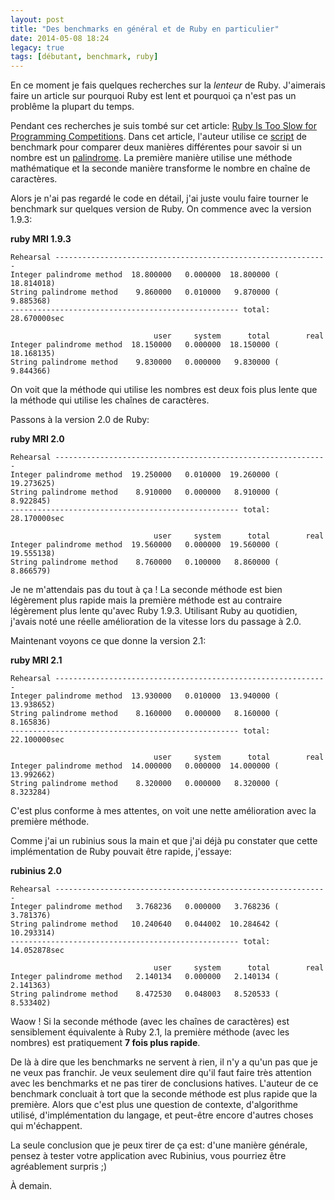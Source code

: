 ```yaml
---
layout: post
title: "Des benchmarks en général et de Ruby en particulier"
date: 2014-05-08 18:24
legacy: true
tags: [débutant, benchmark, ruby]
---
```




En ce moment je fais quelques recherches sur la *lenteur* de Ruby.
J'aimerais faire un article sur pourquoi Ruby est lent et pourquoi ça
n'est pas un problême la plupart du temps.

Pendant ces recherches je suis tombé sur cet article:
[Ruby Is Too Slow for Programming Competitions](http://blog.clifreeder.com/blog/2013/04/21/ruby-is-too-slow-for-programming-competitions/).
Dans cet article, l'auteur utilise ce [script](https://gist.github.com/clifff/5401367) de benchmark pour comparer deux manières différentes pour savoir
si un nombre est un [palindrome](http://fr.wikipedia.org/wiki/Nombre_palindrome).
La première manière utilise une méthode mathématique et la seconde manière
transforme le nombre en chaîne de caractères.

<!-- more -->

Alors je n'ai pas regardé le code en détail, j'ai juste voulu faire tourner
le benchmark sur quelques version de Ruby. On commence avec la version
1.9.3:

**ruby MRI 1.9.3**

    Rehearsal -------------------------------------------------------------
    Integer palindrome method  18.800000   0.000000  18.800000 ( 18.814018)
    String palindrome method    9.860000   0.010000   9.870000 (  9.885368)
    --------------------------------------------------- total: 28.670000sec

                                    user     system      total        real
    Integer palindrome method  18.150000   0.000000  18.150000 ( 18.168135)
    String palindrome method    9.830000   0.000000   9.830000 (  9.844366)

On voit que la méthode qui utilise les nombres est deux fois plus lente que
la méthode qui utilise les chaînes de caractères.

Passons à la version 2.0 de Ruby:

**ruby MRI 2.0**

    Rehearsal -------------------------------------------------------------
    Integer palindrome method  19.250000   0.010000  19.260000 ( 19.273625)
    String palindrome method    8.910000   0.000000   8.910000 (  8.922845)
    --------------------------------------------------- total: 28.170000sec

                                    user     system      total        real
    Integer palindrome method  19.560000   0.000000  19.560000 ( 19.555138)
    String palindrome method    8.760000   0.100000   8.860000 (  8.866579)

Je ne m'attendais pas du tout à ça ! La seconde méthode est bien légèrement
plus rapide mais la première méthode est au contraire légèrement plus lente
qu'avec Ruby 1.9.3. Utilisant Ruby au quotidien, j'avais noté une réelle
amélioration de la vitesse lors du passage à 2.0.

Maintenant voyons ce que donne la version 2.1:

**ruby MRI 2.1**

    Rehearsal -------------------------------------------------------------
    Integer palindrome method  13.930000   0.010000  13.940000 ( 13.938652)
    String palindrome method    8.160000   0.000000   8.160000 (  8.165836)
    --------------------------------------------------- total: 22.100000sec

                                    user     system      total        real
    Integer palindrome method  14.000000   0.000000  14.000000 ( 13.992662)
    String palindrome method    8.320000   0.000000   8.320000 (  8.323284)

C'est plus conforme à mes attentes, on voit une nette amélioration avec la
première méthode.

Comme j'ai un rubinius sous la main et que j'ai déjà pu constater que cette
implémentation de Ruby pouvait être rapide, j'essaye:

**rubinius 2.0**

    Rehearsal -------------------------------------------------------------
    Integer palindrome method   3.768236   0.000000   3.768236 (  3.781376)
    String palindrome method   10.240640   0.044002  10.284642 ( 10.293314)
    --------------------------------------------------- total: 14.052878sec

                                    user     system      total        real
    Integer palindrome method   2.140134   0.000000   2.140134 (  2.141363)
    String palindrome method    8.472530   0.048003   8.520533 (  8.533402)

Waow ! Si la seconde méthode (avec les chaînes de caractères) est
sensiblement équivalente à Ruby 2.1, la première méthode (avec les
nombres) est pratiquement **7 fois plus rapide**.

De là à dire que les benchmarks ne servent à rien, il n'y a qu'un pas que
je ne veux pas franchir. Je veux seulement dire qu'il faut faire très
attention avec les benchmarks et ne pas tirer de conclusions hatives.
L'auteur de ce benchmark concluait à tort que la seconde méthode est plus
rapide que la première. Alors que c'est plus une question de contexte,
d'algorithme utilisé, d'implémentation du langage, et peut-être encore
d'autres choses qui m'échappent.

La seule conclusion que je peux tirer de ça est: d'une manière générale,
pensez à tester votre application avec Rubinius, vous pourriez être
agréablement surpris ;)



À demain.



